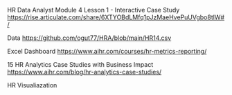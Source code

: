 HR Data Analyst Module 4 Lesson 1 - Interactive Case Study
https://rise.articulate.com/share/6XTYOBdLMfq1pJzMaeHvePuUVgbo8tlW#/

Data
https://github.com/ogut77/HRA/blob/main/HR14.csv

Excel Dashboard
https://www.aihr.com/courses/hr-metrics-reporting/

15 HR Analytics Case Studies with Business Impact
https://www.aihr.com/blog/hr-analytics-case-studies/

HR Visualiazation
